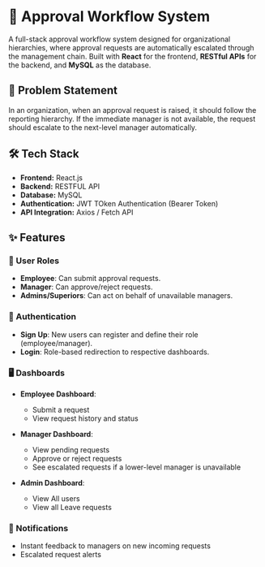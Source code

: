 # 🚀 Approval Workflow System

A full-stack approval workflow system designed for organizational hierarchies, where approval requests are automatically escalated through the management chain. Built with **React** for the frontend, **RESTful APIs** for the backend, and **MySQL** as the database.



## 📌 Problem Statement

In an organization, when an approval request is raised, it should follow the reporting hierarchy. If the immediate manager is not available, the request should escalate to the next-level manager automatically.



## 🛠️ Tech Stack

- **Frontend:** React.js
- **Backend:** RESTFUL API
- **Database:** MySQL
- **Authentication:** JWT TOken Authentication (Bearer Token)
- **API Integration:** Axios / Fetch API



## ✨ Features

### 👥 User Roles
- **Employee**: Can submit approval requests.
- **Manager**: Can approve/reject requests.
- **Admins/Superiors**: Can act on behalf of unavailable managers.

### 🔑 Authentication
- **Sign Up**: New users can register and define their role (employee/manager).
- **Login**: Role-based redirection to respective dashboards.

### 🖥️ Dashboards
- **Employee Dashboard**:
  - Submit a request
  - View request history and status

- **Manager Dashboard**:
  - View pending requests
  - Approve or reject requests
  - See escalated requests if a lower-level manager is unavailable
  
- **Admin Dashboard**:
  - View All users
  - View all Leave requests




### 🔔 Notifications
- Instant feedback to managers on new incoming requests
- Escalated request alerts

